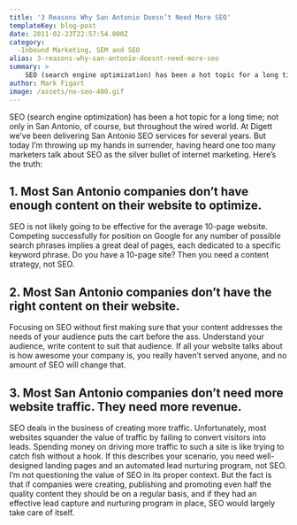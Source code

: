 ```yaml
---
title: '3 Reasons Why San Antonio Doesn’t Need More SEO'
templateKey: blog-post
date: 2011-02-23T22:57:54.000Z
category: 
  -Inbound Marketing, SEM and SEO
alias: 3-reasons-why-san-antonio-doesnt-need-more-seo
summary: > 
  	SEO (search engine optimization) has been a hot topic for a long time; not only in San Antonio, of course, but throughout the wired world. At Digett we’ve been delivering San Antonio SEO services for several years. But today I’m throwing up my hands in surrender, having heard one too many marketers talk about SEO as the silver bullet of internet marketing. Here’s the truth:
author: Mark Figart
image: /assets/no-seo-480.gif
---
```


SEO (search engine optimization) has been a hot topic for a long time; not only in San Antonio, of course, but throughout the wired world. At Digett we’ve been delivering San Antonio SEO services for several years. But today I’m throwing up my hands in surrender, having heard one too many marketers talk about SEO as the silver bullet of internet marketing. Here’s the truth:

1\. Most San Antonio companies don’t have enough content on their website to optimize.
--------------------------------------------------------------------------------------

SEO is not likely going to be effective for the average 10-page website. Competing successfully for position on Google for any number of possible search phrases implies a great deal of pages, each dedicated to a specific keyword phrase. Do you have a 10-page site? Then you need a content strategy, not SEO.

2\. Most San Antonio companies don’t have the right content on their website.
-----------------------------------------------------------------------------

Focusing on SEO without first making sure that your content addresses the needs of your audience puts the cart before the ass. Understand your audience, write content to suit that audience. If all your website talks about is how awesome your company is, you really haven’t served anyone, and no amount of SEO will change that.

3\. Most San Antonio companies don’t need more website traffic. They need more revenue.
---------------------------------------------------------------------------------------

SEO deals in the business of creating more traffic. Unfortunately, most websites squander the value of traffic by failing to convert visitors into leads. Spending money on driving more traffic to such a site is like trying to catch fish without a hook. If this describes your scenario, you need well-designed landing pages and an automated lead nurturing program, not SEO. I’m not questioning the value of SEO in its proper context. But the fact is that if companies were creating, publishing and promoting even half the quality content they should be on a regular basis, and if they had an effective lead capture and nurturing program in place, SEO would largely take care of itself.